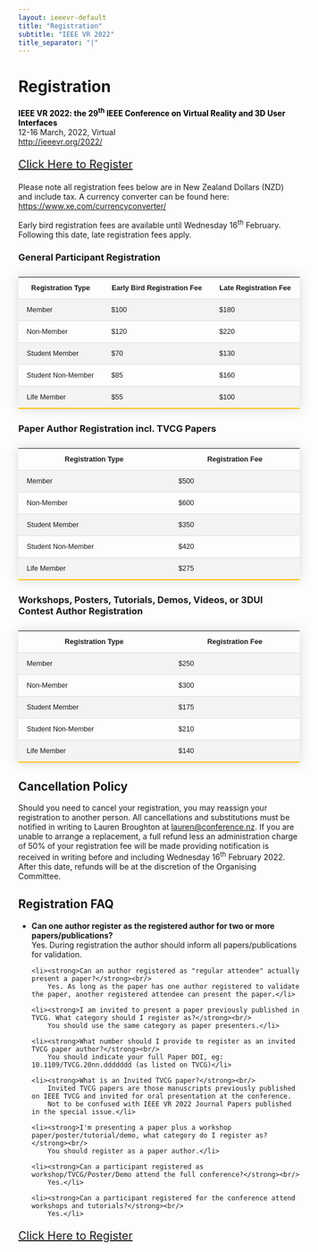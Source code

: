 ```yaml
---
layout: ieeevr-default
title: "Registration"
subtitle: "IEEE VR 2022"
title_separator: "|"
---
```


<style>
.styled-table {
    border-collapse: collapse;
    margin: 25px 0;
    font-size: 0.9em;
    font-family: sans-serif;
    /*min-width: 400px;*/
    box-shadow: 0 0 20px rgba(0, 0, 0, 0.15);
    display: table;
}
.styled-table thead tr {
    background-color: #fec10d;
    color: #ffffff;
    text-align: left;
}

.styled-table th,
.styled-table td {
    padding: 12px 15px;
}

.styled-table tbody tr {
    border-bottom: 1px solid #dddddd;
}

.styled-table tbody tr:nth-of-type(even) {
    background-color: #f3f3f3;
}

.styled-table tbody tr:last-of-type {
    border-bottom: 2px solid #fec10d;
}

.styled-table tbody tr.active-row {
    font-weight: bold;
    color: #00aeef;
}    


</style>

<h1 id="registration"> Registration</h1>
<p>
    <strong style="color: black">IEEE VR 2022: the 29<sup>th</sup> IEEE Conference on Virtual Reality and 3D User Interfaces</strong><br />
    12-16 March, 2022, Virtual
    <br />
    <a href="http://ieeevr.org/2022/">http://ieeevr.org/2022/</a>
</p>

<div style="">
    <p style="font-size: 20px;">
        <a href="https://innovators.eventsair.com/ieee-vr-2022/register" class="btn btn--primary" style="" target="_blank">Click Here to Register</a>
    </p>
</div>

<p>
    Please note all registration fees below are in New Zealand Dollars (NZD) 
    and include tax. A currency converter can be found here: <a href="https://www.xe.com/currencyconverter/">https://www.xe.com/currencyconverter/</a>
</p>

<p>
    Early bird registration fees are available until Wednesday 16<sup>th</sup> February. 
    Following this date, late registration fees apply.
</p>

<h3>General Participant Registration</h3>
<table class="styled-table">
  <tr style="vertical-align: top;">
    <th><strong>Registration Type</strong></th>
    <th><strong>Early Bird Registration Fee</strong></th>
    <th><strong>Late Registration Fee</strong></th>
  </tr>
  <tr>
    <td>Member</td>
    <td>$100</td>
    <td>$180</td>
  </tr>
  <tr>
    <td>Non-Member</td>
    <td>$120</td>
    <td>$220</td>
  </tr>
  <tr>
    <td>Student Member</td>
    <td>$70</td>
    <td>$130</td>
  </tr>
  <tr>
    <td>Student Non-Member</td>
    <td>$85</td>
    <td>$160</td>
  </tr>
  <tr>
    <td>Life Member</td>
    <td>$55</td>
    <td>$100</td>
  </tr>
</table>

<h3>Paper Author Registration incl. TVCG Papers</h3>
<table class="styled-table">
  <tr>
    <th><strong>Registration Type</strong></th>
    <th><strong>Registration Fee</strong></th>
  </tr>
  <tr>
    <td>Member</td>
    <td>$500</td>
  </tr>
  <tr>
    <td>Non-Member</td>
    <td>$600</td>
  </tr>
  <tr>
    <td>Student Member</td>
    <td>$350</td>
  </tr>
  <tr>
    <td>Student Non-Member</td>
    <td>$420</td>
  </tr>
  <tr>
    <td>Life Member</td>
    <td>$275</td>
  </tr>
</table>

<h3>Workshops, Posters, Tutorials, Demos, Videos, or 3DUI Contest Author Registration</h3>
<table class="styled-table">
  <tr>
    <th><strong>Registration Type</strong></th>
    <th><strong>Registration Fee</strong></th>
  </tr>
  <tr>
    <td>Member</td>
    <td>$250</td>
  </tr>
  <tr>
    <td>Non-Member</td>
    <td>$300</td>
  </tr>
  <tr>
    <td>Student Member</td>
    <td>$175</td>
  </tr>
  <tr>
    <td>Student Non-Member</td>
    <td>$210</td>
  </tr>
  <tr>
    <td>Life Member</td>
    <td>$140</td>
  </tr>
</table>

<h2>Cancellation Policy</h2>
<p>
    Should you need to cancel your registration, you may reassign your registration to another person. 
    All cancellations and substitutions must be notified in writing to Lauren Broughton at 
    <a href="mailto:lauren@conference.nz?subject=IEEE VR 22 Cancellation Request">lauren@conference.nz</a>. 
    If you are unable to arrange a replacement, a full refund less an administration charge of 50% of 
    your registration fee will be made providing notification is received in writing before and including 
    Wednesday 16<sup>th</sup> February 2022. After this date, refunds will be at the discretion of the 
    Organising Committee.
</p>

<h2>Registration FAQ</h2>

<ul>
    <li><strong>Can one author register as the registered author for two or more papers/publications?</strong><br/>
        Yes. During registration the author should inform all papers/publications for validation.</li>

    <li><strong>Can an author registered as "regular attendee" actually present a paper?</strong><br/>
        Yes. As long as the paper has one author registered to validate the paper, another registered attendee can present the paper.</li>

    <li><strong>I am invited to present a paper previously published in TVCG. What category should I register as?</strong><br/>
        You should use the same category as paper presenters.</li>

    <li><strong>What number should I provide to register as an invited TVCG paper author?</strong><br/>
        You should indicate your full Paper DOI, eg: 10.1109/TVCG.20nn.ddddddd (as listed on TVCG)</li>

    <li><strong>What is an Invited TVCG paper?</strong><br/>
        Invited TVCG papers are those manuscripts previously published on IEEE TVCG and invited for oral presentation at the conference. 
        Not to be confused with IEEE VR 2022 Journal Papers published in the special issue.</li>

    <li><strong>I'm presenting a paper plus a workshop paper/poster/tutorial/demo, what category do I register as?</strong><br/>
        You should register as a paper author.</li>

    <li><strong>Can a participant registered as workshop/TVCG/Poster/Demo attend the full conference?</strong><br/>
        Yes.</li>
    
    <li><strong>Can a participant registered for the conference attend workshops and tutorials?</strong><br/>
        Yes.</li>
</ul>
    
<div style="">
    <p style="font-size: 20px;">
        <a href="https://innovators.eventsair.com/ieee-vr-2022/register" class="btn btn--primary" style="" target="_blank">Click Here to Register</a>
    </p>
</div>
